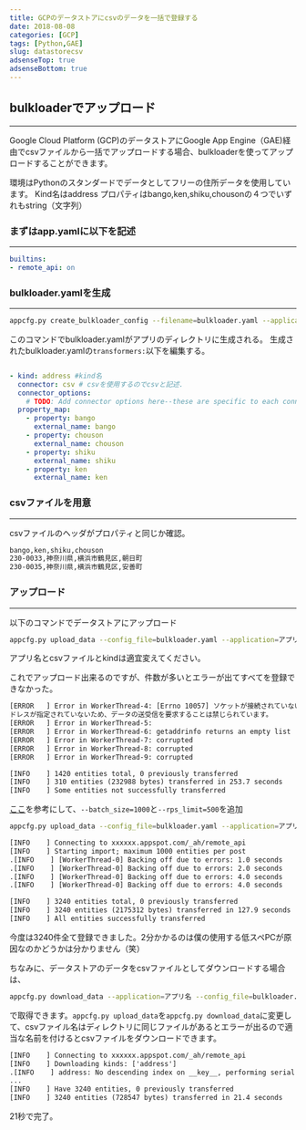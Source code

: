 ```yaml
---
title: GCPのデータストアにcsvのデータを一括で登録する
date: 2018-08-08
categories: [GCP]
tags: [Python,GAE]
slug: datastorecsv
adsenseTop: true
adsenseBottom: true
---
```

## bulkloaderでアップロード
---

Google Cloud Platform (GCP)のデータストアにGoogle App Engine（GAE)経由でcsvファイルから一括でアップロードする場合、bulkloaderを使ってアップロードすることができます。

環境はPythonのスタンダードでデータとしてフリーの住所データを使用しています。
Kind名はaddress プロパティはbango,ken,shiku,chousonの４つでいずれもstring（文字列）

### まずはapp.yamlに以下を記述
---

```yaml
builtins:
- remote_api: on
```

### bulkloader.yamlを生成
---

```sh
appcfg.py create_bulkloader_config --filename=bulkloader.yaml --application=アプリ名 .
```

このコマンドでbulkloader.yamlがアプリのディレクトリに生成される。
生成されたbulkloader.yamlの`transformers:`以下を編集する。

```yaml

- kind: address #kind名
  connector: csv # csvを使用するのでcsvと記述.
  connector_options:
    # TODO: Add connector options here--these are specific to each connector.
  property_map:
    - property: bango
      external_name: bango
    - property: chouson
      external_name: chouson
    - property: shiku
      external_name: shiku
    - property: ken
      external_name: ken

```

### csvファイルを用意
---

csvファイルのヘッダがプロパティと同じか確認。

```txt
bango,ken,shiku,chouson
230-0033,神奈川県,横浜市鶴見区,朝日町
230-0035,神奈川県,横浜市鶴見区,安善町
```

### アップロード
---

以下のコマンドでデータストアにアップロード

```sh
appcfg.py upload_data --config_file=bulkloader.yaml --application=アプリ名 --filename=upload.csv --kind=address .
```

アプリ名とcsvファイルとkindは適宜変えてください。

これでアップロード出来るのですが、件数が多いとエラーが出てすべてを登録できなかった。

```txt
[ERROR   ] Error in WorkerThread-4: [Errno 10057] ソケットが接続されていないか、sendto 呼び出しを使ってデータグラム ソケットで送信するときにア
ドレスが指定されていないため、データの送受信を要求することは禁じられています。
[ERROR   ] Error in WorkerThread-5:
[ERROR   ] Error in WorkerThread-6: getaddrinfo returns an empty list
[ERROR   ] Error in WorkerThread-7: corrupted
[ERROR   ] Error in WorkerThread-8: corrupted
[ERROR   ] Error in WorkerThread-9: corrupted

[INFO    ] 1420 entities total, 0 previously transferred
[INFO    ] 310 entities (232988 bytes) transferred in 253.7 seconds
[INFO    ] Some entities not successfully transferred
```

[ここ](https://stackoverflow.com/questions/5466900/google-app-engine-bulkloader-unexpected-thread-death)を参考にして、`--batch_size=1000`と`--rps_limit=500`を追加

```sh
appcfg.py upload_data --config_file=bulkloader.yaml --application=アプリ名 --filename=upload.csv --kind=address --batch_size=1000 --rps_limit=500 .
```



```txt
[INFO    ] Connecting to xxxxxx.appspot.com/_ah/remote_api
[INFO    ] Starting import; maximum 1000 entities per post
.[INFO    ] [WorkerThread-0] Backing off due to errors: 1.0 seconds
.[INFO    ] [WorkerThread-0] Backing off due to errors: 2.0 seconds
.[INFO    ] [WorkerThread-0] Backing off due to errors: 4.0 seconds
.[INFO    ] [WorkerThread-0] Backing off due to errors: 4.0 seconds

[INFO    ] 3240 entities total, 0 previously transferred
[INFO    ] 3240 entities (2175312 bytes) transferred in 127.9 seconds
[INFO    ] All entities successfully transferred
```

今度は3240件全て登録できました。2分かかるのは僕の使用する低スペPCが原因なのかどうかは分かりません（笑）

ちなみに、データストアのデータをcsvファイルとしてダウンロードする場合は、

```sh
appcfg.py download_data --application=アプリ名 --config_file=bulkloader.yaml --filename=dl.csv --kind=address --batch_size=1000 --rps_limit=500 .
```

で取得できます。`appcfg.py upload_data`を`appcfg.py download_data`に変更して、csvファイル名はディレクトリに同じファイルがあるとエラーが出るので適当な名前を付けるとcsvファイルをダウンロードできます。

```txt
[INFO    ] Connecting to xxxxxx.appspot.com/_ah/remote_api
[INFO    ] Downloading kinds: ['address']
.[INFO    ] address: No descending index on __key__, performing serial download
...
[INFO    ] Have 3240 entities, 0 previously transferred
[INFO    ] 3240 entities (728547 bytes) transferred in 21.4 seconds
```

21秒で完了。